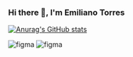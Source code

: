 ### Hi there 👋, I'm Emiliano Torres

[![Anurag's GitHub stats](https://github-readme-stats.vercel.app/api?username=Emilix22)](https://github.com/anuraghazra/github-readme-stats)
<p>
  <img src="https://www.vectorlogo.zone/logos/figma/figma-ar21.svg" alt="figma">
  <img src="https://www.vectorlogo.zone/logos/w3_css/w3_css-official.svg" alt="figma">
</p>


